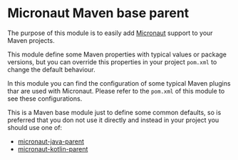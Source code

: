 # Micronaut Maven base parent

The purpose of this module is to easily add [Micronaut](https://micronaut.io/) support to your Maven projects. 

This module define some Maven properties with typical values or package versions, but you can override this properties in your project `pom.xml` to change the default behaviour.

In this module you can find the configuration of some typical Maven plugins thar are used with Micronaut. Please refer to the `pom.xml` of this module to see these configurations.
 
This is a Maven base module just to define some common defaults, so is preferred that you don not use it directly and instead in your project you should use one of:
 
 - [micronaut-java-parent](https://github.com/autentia/micronaut-java-parent)
 - [micronaut-kotlin-parent](https://github.com/autentia/micronaut-kotlin-parent)
 